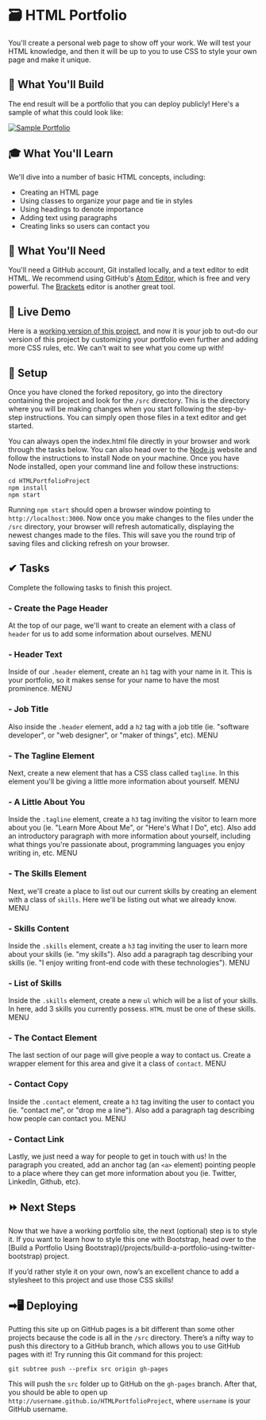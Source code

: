 # 🗃 HTML Portfolio

You'll create a personal web page to show off your work. We will test your HTML knowledge, and then it will be up to you to use CSS to style your own page and make it unique.

## 🔨 What You'll Build

The end result will be a portfolio that you can deploy publicly! Here's a sample of what this could look like:

[![Sample Portfolio](http://courseware.codeschool.com.s3.amazonaws.com/projects/build-a-portfolio-using-html-and-css.png)](https://codeschool-project-demos.github.io/HTMLPortfolioProject/)

## 🎓 What You'll Learn

We'll dive into a number of basic HTML concepts, including:

* Creating an HTML page
* Using classes to organize your page and tie in styles
* Using headings to denote importance
* Adding text using paragraphs
* Creating links so users can contact you

## 📎 What You'll Need

You'll need a GitHub account, Git installed locally, and a text editor to edit HTML. We recommend using GitHub's [Atom Editor](https://atom.io/), which is free and very powerful. The [Brackets](http://brackets.io/) editor is another great tool.

## 📲 Live Demo

Here is a [working version of this project](https://codeschool-project-demos.github.io/HTMLPortfolioProject/), and now it is your job to out-do our version of this project by customizing your portfolio even further and adding more CSS rules, etc. We can't wait to see what you come up with!

## 🔌 Setup

Once you have cloned the forked repository, go into the directory containing the project and look for the `/src` directory. This is the directory where you will be making changes when you start following the step-by-step instructions. You can simply open those files in a text editor and get started.

You can always open the index.html file directly in your browser and work through the tasks below. You can also head over to the [Node.js](https://nodejs.org) website and follow the instructions to install Node on your machine. Once you have Node installed, open your command line and follow these instructions:

```
cd HTMLPortfolioProject
npm install
npm start
```

Running `npm start` should open a browser window pointing to `http://localhost:3000`. Now once you make changes to the files under the `/src` directory, your browser will refresh automatically, displaying the newest changes made to the files. This will save you the round trip of saving files and clicking refresh on your browser.

## ✔ Tasks

Complete the following tasks to finish this project.


### - Create the Page Header

At the top of our page, we'll want to create an element with a class of `header` for us to add some information about ourselves.	MENU

### - Header Text

Inside of our `.header` element, create an `h1` tag with your name in it. This is your portfolio, so it makes sense for your name to have the most prominence.	MENU

### - Job Title

Also inside the `.header` element, add a `h2` tag with a job title (ie. "software developer", or "web designer", or "maker of things", etc).	MENU

### - The Tagline Element

Next, create a new element that has a CSS class called `tagline`. In this element you'll be giving a little more information about yourself.	MENU

### - A Little About You

Inside the `.tagline` element, create a `h3` tag inviting the visitor to learn more about you (ie. "Learn More About Me", or "Here's What I Do", etc). Also add an introductory paragraph with more information about yourself, including what things you're passionate about, programming languages you enjoy writing in, etc.	MENU

### - The Skills Element

Next, we'll create a place to list out our current skills by creating an element with a class of `skills`. Here we'll be listing out what we already know.	MENU

### - Skills Content

Inside the `.skills` element, create a `h3` tag inviting the user to learn more about your skills (ie. "my skills"). Also add a paragraph tag describing your skills (ie. "I enjoy writing front-end code with these technologies").	MENU

### - List of Skills

Inside the `.skills` element, create a new `ul` which will be a list of your skills. In here, add 3 skills you currently possess. `HTML` must be one of these skills.	MENU

### - The Contact Element

The last section of our page will give people a way to contact us. Create a wrapper element for this area and give it a class of `contact`.	MENU

### - Contact Copy

Inside the `.contact` element, create a `h3` tag inviting the user to contact you (ie. "contact me", or "drop me a line"). Also add a paragraph tag describing how people can contact you.	MENU

### - Contact Link

Lastly, we just need a way for people to get in touch with us! In the paragraph you created, add an anchor tag (an `<a>` element) pointing people to a place where they can get more information about you (ie. Twitter, LinkedIn, Github, etc).


## ⏩ Next Steps

Now that we have a working portfolio site, the next (optional) step is to style it. If you want to learn how to style this one with Bootstrap, head over to the [Build a Portfolio Using Bootstrap)(/projects/build-a-portfolio-using-twitter-bootstrap) project.

If you’d rather style it on your own, now’s an excellent chance to add a stylesheet to this project and use those CSS skills!

## ➡🖥 Deploying

Putting this site up on GitHub pages is a bit different than some other projects because the code is all in the `/src` directory. There’s a nifty way to push this directory to a GitHub branch, which allows you to use GitHub pages with it! Try running this Git command for this project:

```
git subtree push --prefix src origin gh-pages
```

This will push the `src` folder up to GitHub on the `gh-pages` branch. After that, you should be able to open up `http://username.github.io/HTMLPortfolioProject`, where `username` is your GitHub username.


